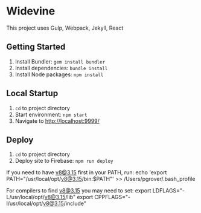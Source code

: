 # Widevine

This project uses Gulp, Webpack, Jekyll, React

## Getting Started

1. Install Bundler: `gem install bundler`
2. Install dependencies: `bundle install`
3. Install Node packages: `npm install`

## Local Startup

1. `cd` to project directory
2. Start environment: `npm start`
3. Navigate to [http://localhost:9999/](http://localhost:9999/)

## Deploy

1. `cd` to project directory
2. Deploy site to Firebase: `npm run deploy`



If you need to have v8@3.15 first in your PATH, run:
  echo 'export PATH="/usr/local/opt/v8@3.15/bin:$PATH"' >> /Users/pgrover/.bash_profile

For compilers to find v8@3.15 you may need to set:
  export LDFLAGS="-L/usr/local/opt/v8@3.15/lib"
  export CPPFLAGS="-I/usr/local/opt/v8@3.15/include"
